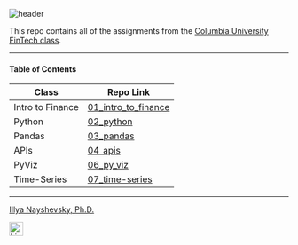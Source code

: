 ![header](https://capsule-render.vercel.app/api?type=waving&color=timeAuto&width=1000&height=100&section=header&text=Columbia%20University%20FinTech%20Bootcamp%20Assignments&fontSize=30&fontColor=black)

<!--- the header is made with: https://github.com/kyechan99/capsule-render -->

This repo contains all of the assignments from the [Columbia University FinTech class](https://bootcamp.cvn.columbia.edu/fintech/).

---

#### Table of Contents

| Class             | Repo Link                                                                                               |
|-------------------|---------------------------------------------------------------------------------------------------------|
| Intro to Finance  | [01_intro_to_finance](https://github.com/illyanyc/cu_fintech_assignments/tree/main/01_intro_to_finance) |
| Python            | [02_python](https://github.com/illyanyc/cu_fintech_assignments/tree/main/02_python)                     |
| Pandas            | [03_pandas](https://github.com/illyanyc/cu_fintech_assignments/tree/main/03_pandas)                     |
| APIs              | [04_apis](https://github.com/illyanyc/cu_fintech_assignments/tree/main/04_apis)                         |
| PyViz             | [06_py_viz](https://github.com/illyanyc/cu_fintech_assignments/tree/main/06_py_viz)                     |
| Time-Series       | [07_time-series](https://github.com/illyanyc/cu_fintech_assignments/tree/main/10_time_series)           |


---
[Illya Nayshevsky, Ph.D.](illya.n@me.com) <br>

[<img src="https://cdn2.auth0.com/docs/media/connections/linkedin.png" alt="LinkedIn -  Illya Nayshevsky" width=25/>](https://www.linkedin.com/in/illyanayshevskyy/)